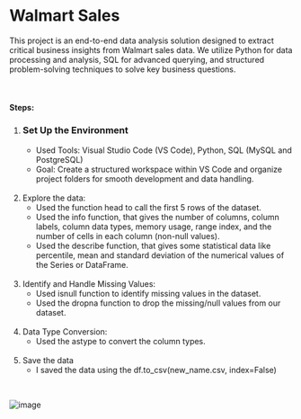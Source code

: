 <H1>Walmart Sales</H1>

<p>This project is an end-to-end data analysis solution designed to extract critical business insights from Walmart sales data. We utilize Python for data processing and analysis, SQL for advanced querying, and structured problem-solving techniques to solve key business questions. </p></br>

<h4>Steps:</h4>


<ol> 
  <li> <h3>Set Up the Environment</h3></li>
    <ul>
      <li> Used Tools: Visual Studio Code (VS Code), Python, SQL (MySQL and PostgreSQL)</li>
      <li>Goal: Create a structured workspace within VS Code and organize project folders for smooth development and data handling.</li>
    </ul>
  </li></br>

  <li>Explore the data:
    <ul>
      <li>Used the function head to call the first 5 rows of the dataset. </li>
      <li>Used the info function, that gives the number of columns, column labels, column data types, memory usage, range index, and the number of cells in each column (non-null values).</li>
      <li>Used the describe function, that gives some statistical data like percentile, mean and standard deviation of the numerical values of the Series or DataFrame.</li>
    </ul>
  </li></br>

  <li>Identify and Handle Missing Values:
    <ul>
      <li>Used isnull function to identify missing values in the dataset.</li>
      <li>Used the dropna function to drop the missing/null values from our dataset.</li>
    </ul>
  </li></br>

  <li>Data Type Conversion:
    <ul>
      <li>Used the astype to convert the column types.</li>
    </ul>
  </li></br>

  <li>Save the data
    <ul>
      <li>I saved the data using the df.to_csv(new_name.csv, index=False)</li>
    </ul>
  </li>
</ol></br>

![image](https://github.com/user-attachments/assets/5b688ca8-ac9b-4592-80f3-241a8c772169)
